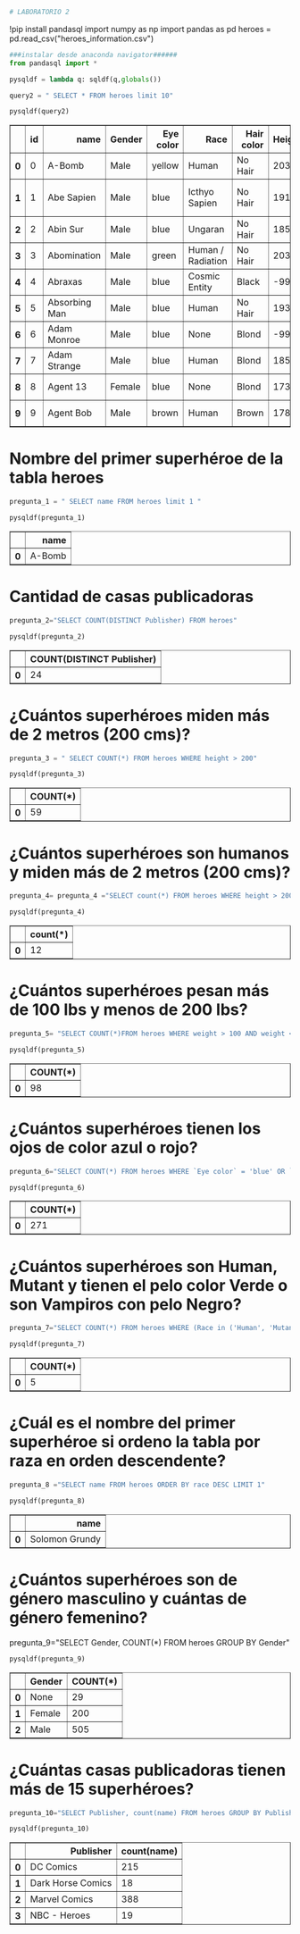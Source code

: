 ```python
# LABORATORIO 2
```

!pip install pandasql
import numpy as np
import pandas as pd
heroes = pd.read_csv("heroes_information.csv")


```python
###instalar desde anaconda navigator######
from pandasql import *
```


```python
pysqldf = lambda q: sqldf(q,globals())
```


```python
query2 = " SELECT * FROM heroes limit 10"
```


```python
pysqldf(query2)
```




<div>
<style scoped>
    .dataframe tbody tr th:only-of-type {
        vertical-align: middle;
    }

    .dataframe tbody tr th {
        vertical-align: top;
    }

    .dataframe thead th {
        text-align: right;
    }
</style>
<table border="1" class="dataframe">
  <thead>
    <tr style="text-align: right;">
      <th></th>
      <th>id</th>
      <th>name</th>
      <th>Gender</th>
      <th>Eye color</th>
      <th>Race</th>
      <th>Hair color</th>
      <th>Height</th>
      <th>Publisher</th>
      <th>Skin color</th>
      <th>Alignment</th>
      <th>Weight</th>
    </tr>
  </thead>
  <tbody>
    <tr>
      <th>0</th>
      <td>0</td>
      <td>A-Bomb</td>
      <td>Male</td>
      <td>yellow</td>
      <td>Human</td>
      <td>No Hair</td>
      <td>203.0</td>
      <td>Marvel Comics</td>
      <td>None</td>
      <td>good</td>
      <td>441.0</td>
    </tr>
    <tr>
      <th>1</th>
      <td>1</td>
      <td>Abe Sapien</td>
      <td>Male</td>
      <td>blue</td>
      <td>Icthyo Sapien</td>
      <td>No Hair</td>
      <td>191.0</td>
      <td>Dark Horse Comics</td>
      <td>blue</td>
      <td>good</td>
      <td>65.0</td>
    </tr>
    <tr>
      <th>2</th>
      <td>2</td>
      <td>Abin Sur</td>
      <td>Male</td>
      <td>blue</td>
      <td>Ungaran</td>
      <td>No Hair</td>
      <td>185.0</td>
      <td>DC Comics</td>
      <td>red</td>
      <td>good</td>
      <td>90.0</td>
    </tr>
    <tr>
      <th>3</th>
      <td>3</td>
      <td>Abomination</td>
      <td>Male</td>
      <td>green</td>
      <td>Human / Radiation</td>
      <td>No Hair</td>
      <td>203.0</td>
      <td>Marvel Comics</td>
      <td>None</td>
      <td>bad</td>
      <td>441.0</td>
    </tr>
    <tr>
      <th>4</th>
      <td>4</td>
      <td>Abraxas</td>
      <td>Male</td>
      <td>blue</td>
      <td>Cosmic Entity</td>
      <td>Black</td>
      <td>-99.0</td>
      <td>Marvel Comics</td>
      <td>None</td>
      <td>bad</td>
      <td>-99.0</td>
    </tr>
    <tr>
      <th>5</th>
      <td>5</td>
      <td>Absorbing Man</td>
      <td>Male</td>
      <td>blue</td>
      <td>Human</td>
      <td>No Hair</td>
      <td>193.0</td>
      <td>Marvel Comics</td>
      <td>None</td>
      <td>bad</td>
      <td>122.0</td>
    </tr>
    <tr>
      <th>6</th>
      <td>6</td>
      <td>Adam Monroe</td>
      <td>Male</td>
      <td>blue</td>
      <td>None</td>
      <td>Blond</td>
      <td>-99.0</td>
      <td>NBC - Heroes</td>
      <td>None</td>
      <td>good</td>
      <td>-99.0</td>
    </tr>
    <tr>
      <th>7</th>
      <td>7</td>
      <td>Adam Strange</td>
      <td>Male</td>
      <td>blue</td>
      <td>Human</td>
      <td>Blond</td>
      <td>185.0</td>
      <td>DC Comics</td>
      <td>None</td>
      <td>good</td>
      <td>88.0</td>
    </tr>
    <tr>
      <th>8</th>
      <td>8</td>
      <td>Agent 13</td>
      <td>Female</td>
      <td>blue</td>
      <td>None</td>
      <td>Blond</td>
      <td>173.0</td>
      <td>Marvel Comics</td>
      <td>None</td>
      <td>good</td>
      <td>61.0</td>
    </tr>
    <tr>
      <th>9</th>
      <td>9</td>
      <td>Agent Bob</td>
      <td>Male</td>
      <td>brown</td>
      <td>Human</td>
      <td>Brown</td>
      <td>178.0</td>
      <td>Marvel Comics</td>
      <td>None</td>
      <td>good</td>
      <td>81.0</td>
    </tr>
  </tbody>
</table>
</div>



# Nombre del primer superhéroe de la tabla heroes


```python
pregunta_1 = " SELECT name FROM heroes limit 1 "
```


```python
pysqldf(pregunta_1)
```




<div>
<style scoped>
    .dataframe tbody tr th:only-of-type {
        vertical-align: middle;
    }

    .dataframe tbody tr th {
        vertical-align: top;
    }

    .dataframe thead th {
        text-align: right;
    }
</style>
<table border="1" class="dataframe">
  <thead>
    <tr style="text-align: right;">
      <th></th>
      <th>name</th>
    </tr>
  </thead>
  <tbody>
    <tr>
      <th>0</th>
      <td>A-Bomb</td>
    </tr>
  </tbody>
</table>
</div>



# Cantidad de casas publicadoras


```python
pregunta_2="SELECT COUNT(DISTINCT Publisher) FROM heroes"
```


```python
pysqldf(pregunta_2)
```




<div>
<style scoped>
    .dataframe tbody tr th:only-of-type {
        vertical-align: middle;
    }

    .dataframe tbody tr th {
        vertical-align: top;
    }

    .dataframe thead th {
        text-align: right;
    }
</style>
<table border="1" class="dataframe">
  <thead>
    <tr style="text-align: right;">
      <th></th>
      <th>COUNT(DISTINCT Publisher)</th>
    </tr>
  </thead>
  <tbody>
    <tr>
      <th>0</th>
      <td>24</td>
    </tr>
  </tbody>
</table>
</div>



# ¿Cuántos superhéroes miden más de 2 metros (200 cms)?


```python
pregunta_3 = " SELECT COUNT(*) FROM heroes WHERE height > 200"
```


```python
pysqldf(pregunta_3)
```




<div>
<style scoped>
    .dataframe tbody tr th:only-of-type {
        vertical-align: middle;
    }

    .dataframe tbody tr th {
        vertical-align: top;
    }

    .dataframe thead th {
        text-align: right;
    }
</style>
<table border="1" class="dataframe">
  <thead>
    <tr style="text-align: right;">
      <th></th>
      <th>COUNT(*)</th>
    </tr>
  </thead>
  <tbody>
    <tr>
      <th>0</th>
      <td>59</td>
    </tr>
  </tbody>
</table>
</div>



# ¿Cuántos superhéroes son humanos y miden más de 2 metros (200 cms)?


```python
pregunta_4= pregunta_4 ="SELECT count(*) FROM heroes WHERE height > 200 AND race = 'Human'"
```


```python
pysqldf(pregunta_4)
```




<div>
<style scoped>
    .dataframe tbody tr th:only-of-type {
        vertical-align: middle;
    }

    .dataframe tbody tr th {
        vertical-align: top;
    }

    .dataframe thead th {
        text-align: right;
    }
</style>
<table border="1" class="dataframe">
  <thead>
    <tr style="text-align: right;">
      <th></th>
      <th>count(*)</th>
    </tr>
  </thead>
  <tbody>
    <tr>
      <th>0</th>
      <td>12</td>
    </tr>
  </tbody>
</table>
</div>



# ¿Cuántos superhéroes pesan más de 100 lbs y menos de 200 lbs?


```python
pregunta_5= "SELECT COUNT(*)FROM heroes WHERE weight > 100 AND weight < 200"
```


```python
pysqldf(pregunta_5)
```




<div>
<style scoped>
    .dataframe tbody tr th:only-of-type {
        vertical-align: middle;
    }

    .dataframe tbody tr th {
        vertical-align: top;
    }

    .dataframe thead th {
        text-align: right;
    }
</style>
<table border="1" class="dataframe">
  <thead>
    <tr style="text-align: right;">
      <th></th>
      <th>COUNT(*)</th>
    </tr>
  </thead>
  <tbody>
    <tr>
      <th>0</th>
      <td>98</td>
    </tr>
  </tbody>
</table>
</div>



# ¿Cuántos superhéroes tienen los ojos de color azul o rojo?


```python
pregunta_6="SELECT COUNT(*) FROM heroes WHERE `Eye color` = 'blue' OR `Eye color`='red'"
```


```python
pysqldf(pregunta_6)
```




<div>
<style scoped>
    .dataframe tbody tr th:only-of-type {
        vertical-align: middle;
    }

    .dataframe tbody tr th {
        vertical-align: top;
    }

    .dataframe thead th {
        text-align: right;
    }
</style>
<table border="1" class="dataframe">
  <thead>
    <tr style="text-align: right;">
      <th></th>
      <th>COUNT(*)</th>
    </tr>
  </thead>
  <tbody>
    <tr>
      <th>0</th>
      <td>271</td>
    </tr>
  </tbody>
</table>
</div>



# ¿Cuántos superhéroes son Human, Mutant y tienen el pelo color Verde o son Vampiros con pelo Negro?


```python
pregunta_7="SELECT COUNT(*) FROM heroes WHERE (Race in ('Human', 'Mutant') AND `Hair color` = 'Green') OR (Race = 'Vampire' AND `Hair color` = 'Black')"
```


```python
pysqldf(pregunta_7)
```




<div>
<style scoped>
    .dataframe tbody tr th:only-of-type {
        vertical-align: middle;
    }

    .dataframe tbody tr th {
        vertical-align: top;
    }

    .dataframe thead th {
        text-align: right;
    }
</style>
<table border="1" class="dataframe">
  <thead>
    <tr style="text-align: right;">
      <th></th>
      <th>COUNT(*)</th>
    </tr>
  </thead>
  <tbody>
    <tr>
      <th>0</th>
      <td>5</td>
    </tr>
  </tbody>
</table>
</div>



# ¿Cuál es el nombre del primer superhéroe si ordeno la tabla por raza en orden descendente?


```python
pregunta_8 ="SELECT name FROM heroes ORDER BY race DESC LIMIT 1"
```


```python
pysqldf(pregunta_8)
```




<div>
<style scoped>
    .dataframe tbody tr th:only-of-type {
        vertical-align: middle;
    }

    .dataframe tbody tr th {
        vertical-align: top;
    }

    .dataframe thead th {
        text-align: right;
    }
</style>
<table border="1" class="dataframe">
  <thead>
    <tr style="text-align: right;">
      <th></th>
      <th>name</th>
    </tr>
  </thead>
  <tbody>
    <tr>
      <th>0</th>
      <td>Solomon Grundy</td>
    </tr>
  </tbody>
</table>
</div>



# ¿Cuántos superhéroes son de género masculino y cuántas de género femenino?

pregunta_9="SELECT Gender, COUNT(*) FROM heroes GROUP BY Gender"


```python
pysqldf(pregunta_9)
```




<div>
<style scoped>
    .dataframe tbody tr th:only-of-type {
        vertical-align: middle;
    }

    .dataframe tbody tr th {
        vertical-align: top;
    }

    .dataframe thead th {
        text-align: right;
    }
</style>
<table border="1" class="dataframe">
  <thead>
    <tr style="text-align: right;">
      <th></th>
      <th>Gender</th>
      <th>COUNT(*)</th>
    </tr>
  </thead>
  <tbody>
    <tr>
      <th>0</th>
      <td>None</td>
      <td>29</td>
    </tr>
    <tr>
      <th>1</th>
      <td>Female</td>
      <td>200</td>
    </tr>
    <tr>
      <th>2</th>
      <td>Male</td>
      <td>505</td>
    </tr>
  </tbody>
</table>
</div>



# ¿Cuántas casas publicadoras tienen más de 15 superhéroes?


```python
pregunta_10="SELECT Publisher, count(name) FROM heroes GROUP BY Publisher HAVING COUNT(Publisher) > 15"
```


```python
pysqldf(pregunta_10)
```




<div>
<style scoped>
    .dataframe tbody tr th:only-of-type {
        vertical-align: middle;
    }

    .dataframe tbody tr th {
        vertical-align: top;
    }

    .dataframe thead th {
        text-align: right;
    }
</style>
<table border="1" class="dataframe">
  <thead>
    <tr style="text-align: right;">
      <th></th>
      <th>Publisher</th>
      <th>count(name)</th>
    </tr>
  </thead>
  <tbody>
    <tr>
      <th>0</th>
      <td>DC Comics</td>
      <td>215</td>
    </tr>
    <tr>
      <th>1</th>
      <td>Dark Horse Comics</td>
      <td>18</td>
    </tr>
    <tr>
      <th>2</th>
      <td>Marvel Comics</td>
      <td>388</td>
    </tr>
    <tr>
      <th>3</th>
      <td>NBC - Heroes</td>
      <td>19</td>
    </tr>
  </tbody>
</table>
</div>




